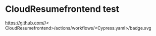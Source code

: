 # CloudResumefrontend test

https://github.com/<loggerboy9325>/<
CloudResumefrontend>/actions/workflows/<Cypress.yaml>/badge.svg
